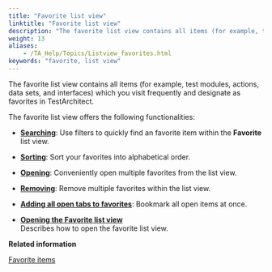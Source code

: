 ```yaml
--- 
title: "Favorite list view"
linktitle: "Favorite list view"
description: "The favorite list view contains all items (for example, test modules, actions, data sets, and interfaces) which you visit frequently and designate as favorites in TestArchitect."
weight: 13
aliases: 
    - /TA_Help/Topics/Listview_favorites.html
keywords: "favorite, list view"
---
```


The favorite list view contains all items \(for example, test modules, actions, data sets, and interfaces\) which you visit frequently and designate as favorites in TestArchitect.

The favorite list view offers the following functionalities:

-   [**Searching**](/TA_Help/Topics/Listview_filtering.html): Use filters to quickly find an favorite item within the **Favorite** list view.
-   [**Sorting**](/TA_Help/Topics/Listview_field_sorting.html): Sort your favorites into alphabetical order.
-   [**Opening**](/TA_Help/Topics/Favorite_items_opening.html#step_rr3_w1h_4l): Conveniently open multiple favorites from the list view.
-   [**Removing**](/TA_Help/Topics/Favorite_items_removing.html): Remove multiple favorites within the list view.
-   [**Adding all open tabs to favorites**](/TA_Help/Topics/Favorite_items_adding.html#step_mfb_gbh_4l): Bookmark all open items at once.

-   **[Opening the Favorite list view](/TA_Help/Topics/Listview_favorites_opening.html)**  
Describes how to open the favorite list view.




**Related information**  


[Favorite items](/TA_Help/Topics/Favorite_items.html)

